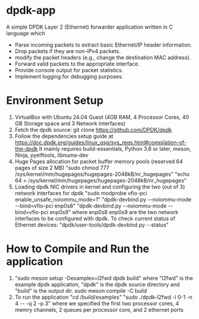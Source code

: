# dpdk-app
A simple DPDK Layer 2 (Ethernet) forwarder application written in C language which
- Parse incoming packets to extract basic Ethernet/IP header information.
- Drop packets if they are non-IPv4 packets.
- modify the packet headers (e.g., change the destination MAC address).
- Forward valid packets to the appropriate interface.
- Provide console output for packet statistics.
- Implement logging for debugging purposes.

# Environment Setup
1. VirtualBox with Ubuntu 24.04 Guest (4GB RAM, 4 Processor Cores, 40 GB Storage space and 3 Network Interfaces)
2. Fetch the dpdk source: git clone https://github.com/DPDK/dpdk
3. Follow the dependencies setup guide at https://doc.dpdk.org/guides/linux_gsg/sys_reqs.html#compilation-of-the-dpdk
   It mainly requires build-essentials, Python 3.6 or later, meson, Ninja, pyelftools, libnuma-dev
4. Huge Pages allocation for packet buffer memory pools (reserved 64 pages of size 2 MB)
   "sudo chmod 777 /sys/kernel/mm/hugepages/hugepages-2048kB/nr_hugepages"
   "echo 64 > /sys/kernel/mm/hugepages/hugepages-2048kB/nr_hugepages"
5. Loading dpdk NIC drivers in kernel and configuring the two (out of 3) network interfaces for dpdk
   "sudo modprobe vfio-pci enable_unsafe_noiommu_mode=1"
   "dpdk-devbind.py --noiommu-mode --bind=vfio-pci enp0s8"
   "dpdk-devbind.py --noiommu-mode --bind=vfio-pci enp0s9"
   where enp0s8 enp0s9 are the two network interfaces to be configured with dpdk.
   To check current status of Ethernet devices:
   "dpdk/user-tools/dpdk-devbind.py --status"

# How to Compile and Run the application
1. "sudo meson setup -Dexamples=l2fwd dpdk build"
   where "l2fwd" is the example dpdk application, "dpdk" is the dpdk source directory and "build" is the output dir.
sudo meson compile -C build 
2. To run the application 
"cd /build/examples"
"sudo ./dpdk-l2fwd -l 0-1 -n 4 -- -q 2 -p 3"
where we specified the first two processor cores, 4 memry channels, 2 queues per processor core, and 2 ethernet ports
 
